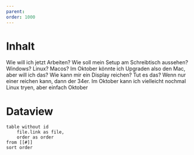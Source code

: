 ```yaml
---
parent: 
order: 1000
---
```

# Inhalt
Wie will ich jetzt Arbeiten? Wie soll mein Setup am Schreibtisch aussehen? Windows? Linux? Macos? Im Oktober könnte ich Upgraden also den Mac, aber will ich das?
Wie kann mir ein Display reichen? Tut es das? Wenn nur einer reichen kann, dann der 34er. 
Im Oktober kann ich vielleicht nochmal Linux tryen, aber einfach Oktober

# Dataview
```dataview 
table without id
	file.link as file,
	order as order
from [[#]]
sort order
```
